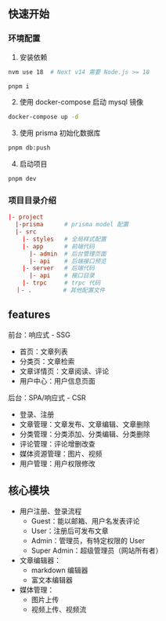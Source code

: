 ## 快速开始


### 环境配置

1. 安装依赖
```sh
nvm use 18  # Next v14 需要 Node.js >= 18

pnpm i
```

2. 使用 docker-compose 启动 mysql 镜像
```sh
docker-compose up -d
```

3. 使用 prisma 初始化数据库
```sh
pnpm db:push
```

4. 启动项目
```sh
pnpm dev
```


### 项目目录介绍

```conf
|- project
  |-prisma      # prisma model 配置
  |- src
    |- styles   # 全局样式配置
    |- app      # 前端代码
      |- admin  # 后台管理页面
      |- api    # 后端接口预览
    |- server   # 后端代码
      |- api    # 接口目录
    |- trpc     # trpc 代码
  ｜- .         # 其他配置文件
```





## features

前台：响应式 - SSG
- 首页：文章列表
- 分类页：文章检索
- 文章详情页：文章阅读、评论
- 用户中心：用户信息页面


后台：SPA/响应式 - CSR
- 登录、注册
- 文章管理：文章发布、文章编辑、文章删除
- 分类管理：分类添加、分类编辑、分类删除
- 评论管理：评论增删改查
- 媒体资源管理：图片、视频
- 用户管理：用户权限修改



## 核心模块

- 用户注册、登录流程
  - Guest：能以邮箱、用户名发表评论
  - User：注册后可发布文章
  - Admin：管理员，有特定权限的 User
  - Super Admin：超级管理员（网站所有者）
- 文章编辑器：
  - markdown 编辑器
  - 富文本编辑器
- 媒体管理：
  - 图片上传
  - 视频上传、视频流

